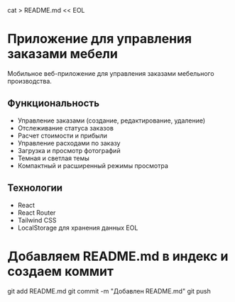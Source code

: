cat > README.md << EOL
# Приложение для управления заказами мебели

Мобильное веб-приложение для управления заказами мебельного производства.

## Функциональность

- Управление заказами (создание, редактирование, удаление)
- Отслеживание статуса заказов
- Расчет стоимости и прибыли
- Управление расходами по заказу
- Загрузка и просмотр фотографий
- Темная и светлая темы
- Компактный и расширенный режимы просмотра

## Технологии

- React
- React Router
- Tailwind CSS
- LocalStorage для хранения данных
EOL

# Добавляем README.md в индекс и создаем коммит
git add README.md
git commit -m "Добавлен README.md"
git push